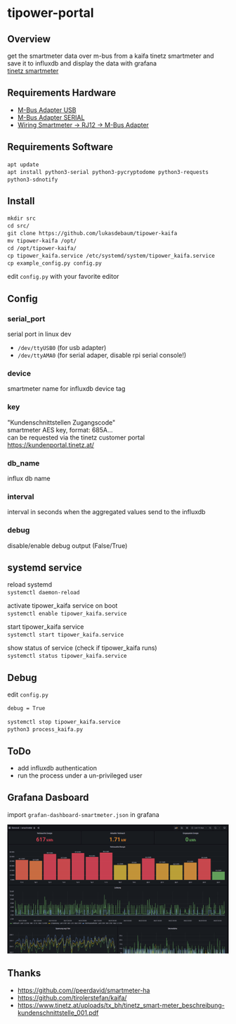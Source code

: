 # tipower-portal

## Overview

get the smartmeter data over m-bus from a kaifa tinetz smartmeter and save it to influxdb and display the data with grafana  
[tinetz smartmeter](https://www.tinetz.at/uploads/tx_bh/smart_meter_kurzanleitung_02022022.pdf)

## Requirements Hardware

 - [M-Bus Adapter USB](https://www.amazon.de/ZTSHBK-USB-zu-MBUS-Slave-Modul-Master-Slave-Kommunikation-Debugging-Bus%C3%BCberwachung/dp/B09F5FGYVS/)
 - [M-Bus Adapter SERIAL](https://www.mikroe.com/m-bus-slave-click)
 - [Wiring Smartmeter -> RJ12 -> M-Bus Adapter](https://github.com/tirolerstefan/kaifa/blob/master/img/connection.png)

## Requirements Software

`apt update`  
`apt install python3-serial python3-pycryptodome python3-requests python3-sdnotify`

## Install

`mkdir src`  
`cd src/`  
`git clone https://github.com/lukasdebaum/tipower-kaifa`  
`mv tipower-kaifa /opt/`  
`cd /opt/tipower-kaifa/`  
`cp tipower_kaifa.service /etc/systemd/system/tipower_kaifa.service`  
`cp example_config.py config.py`  

edit `config.py` with your favorite editor

## Config

### serial_port
serial port in linux dev
 - `/dev/ttyUSB0` (for usb adapter)
 - `/dev/ttyAMA0` (for serial adaper, disable rpi serial console!)

### device
smartmeter name for influxdb device tag

### key
"Kundenschnittstellen Zugangscode"  
smartmeter AES key, format: 685A...  
can be requested via the tinetz customer portal https://kundenportal.tinetz.at/

### db_name 
influx db name

### interval
interval in seconds when the aggregated values send to the influxdb

### debug
disable/enable debug output (False/True)

## systemd service

reload systemd  
`systemctl daemon-reload`  

activate tipower_kaifa service on boot  
`systemctl enable tipower_kaifa.service`  

start tipower_kaifa service  
`systemctl start tipower_kaifa.service`  

show status of service (check if tipower_kaifa runs)  
`systemctl status tipower_kaifa.service`  

## Debug

edit `config.py`
```
debug = True
```
`systemctl stop tipower_kaifa.service`  
`python3 process_kaifa.py`

## ToDo

 - add influxdb authentication
 - run the process under a un-privileged user

## Grafana Dasboard

import `grafan-dashboard-smartmeter.json` in grafana

![Grafan Dashboard](grafan-dashboard.png)

## Thanks
 - https://github.com//peerdavid/smartmeter-ha
 - https://github.com/tirolerstefan/kaifa/
 - https://www.tinetz.at/uploads/tx_bh/tinetz_smart-meter_beschreibung-kundenschnittstelle_001.pdf
